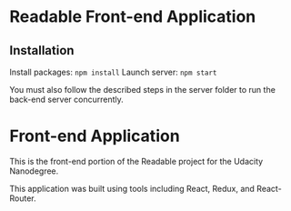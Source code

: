 # Readable Front-end Application

## Installation

Install packages: `npm install`
Launch server: `npm start`

You must also follow the described steps in the server folder to run the back-end server concurrently.


# Front-end Application
This is the front-end portion of the Readable project for the Udacity Nanodegree.

This application was built using tools including React, Redux, and React-Router.